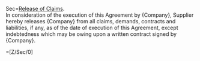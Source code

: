 Sec=<u>Release of Claims</u>.<br>In consideration of the execution of this Agreement by {Company}, Supplier hereby releases {Company} from all claims, demands, contracts and liabilities, if any, as of the date of execution of this Agreement, except indebtedness which may be owing upon a written contract signed by {Company}.

=[Z/Sec/0]
